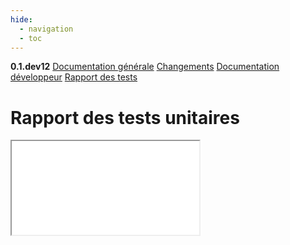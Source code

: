 ```yaml
---
hide:
  - navigation
  - toc
---
```


<div id="version_menu">
  <b>0.1.dev12</b>
  <a href="../">Documentation générale</a>
  <a href="../CHANGELOG/">Changements</a>
  <a href="../DOCUMENTATION/">Documentation développeur</a>
  <a href="../TESTS/">Rapport des tests</a>
</div>

# Rapport des tests unitaires

<iframe src="../tests/index.html"></iframe>